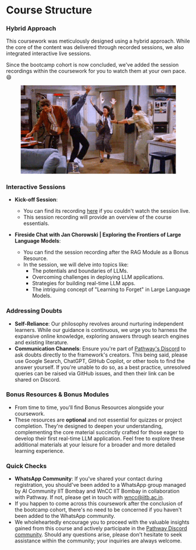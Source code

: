 # Course Structure

### Hybrid Approach

This coursework was meticulously designed using a hybrid approach. While the core of the content was delivered through recorded sessions, we also integrated interactive live sessions.&#x20;

Since the bootcamp cohort is now concluded, we've added the session recordings within the coursework for you to watch them at your own pace. :smile:

<figure><img src="../.gitbook/assets/happy-dance-seinfeld-friends-7b1taoq2en5qy1tz (1).gif" alt=""><figcaption></figcaption></figure>

### Interactive Sessions

*   **Kick-off Session**:&#x20;

    * You can find its recording [here](https://youtu.be/AjmeopQuuGI) if you couldn't watch the session live.
    * &#x20;This session recording will provide an overview of the course essentials.


* **Fireside Chat with Jan Chorowski | Exploring the Frontiers of Large Language Models**:&#x20;
  * You can find the session recording after the RAG Module as a Bonus Resource.&#x20;
  * In the session, we will delve into topics like:
    * The potentials and boundaries of LLMs.
    * Overcoming challenges in deploying LLM applications.
    * Strategies for building real-time LLM apps.
    * The intriguing concept of "Learning to Forget" in Large Language Models.

### Addressing Doubts

* **Self-Reliance**: Our philosophy revolves around nurturing independent learners. While our guidance is continuous, we urge you to harness the expansive online knowledge, exploring answers through search engines and existing literature.
* **Communication Channels**: Ensure you're part of [Pathway's Discord](https://discord.gg/pathway) to ask doubts directly to the framework's creators. This being said, please use Google Search, ChatGPT, GitHub Copilot, or other tools to find the answer yourself. If you're unable to do so, as a best practice, unresolved queries can be raised via GitHub issues, and then their link can be shared on Discord.&#x20;

### Bonus Resources & Bonus Modules

* From time to time, you'll find Bonus Resources alongside your coursework.&#x20;
* These resources are **optional** and not essential for quizzes or project completion. They're designed to deepen your understanding, complementing the core material succinctly crafted for those eager to develop their first real-time LLM application. Feel free to explore these additional materials at your leisure for a broader and more detailed learning experience.

### Quick Checks

* **WhatsApp Community**: If you've shared your contact during registration, you should've been added to a WhatsApp group managed by AI Community IIT Bombay and WnCC IIT Bombay in collaboration with Pathway. If not, please get in touch with [wncc@iitb.ac.in](mailto:wncc@iitb.ac.in).
* If you happen to come across this coursework after the conclusion of the bootcamp cohort, there's no need to be concerned if you haven't been added to the WhatsApp community.&#x20;
* We wholeheartedly encourage you to proceed with the valuable insights gained from this course and actively participate in the [Pathway Discord community](https://discord.gg/pathway). Should any questions arise, please don't hesitate to seek assistance within the community; your inquiries are always welcome.
